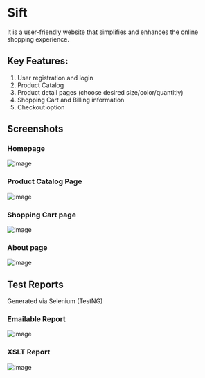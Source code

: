 
# Sift 
It is a user-friendly website that simplifies and enhances the online shopping experience.

## Key Features:
1. User registration and login
2. Product Catalog 
3. Product detail pages (choose desired size/color/quantitiy)
4. Shopping Cart and Billing information 
5. Checkout option

## Screenshots
### Homepage
![image](https://github.com/user-attachments/assets/5a6b0e2b-fdb2-409e-9f6d-5c0e66661a7e)

### Product Catalog Page
 ![image](https://github.com/user-attachments/assets/8711ec54-54af-48fe-891f-a6fb3c7c5158)
### Shopping Cart page
 ![image](https://github.com/user-attachments/assets/2dc8cf95-1161-4eeb-a368-b75f6fb740e6)
### About page
![image](https://github.com/user-attachments/assets/43467b84-7dbd-4773-a208-3d02d430b7e0)

## Test Reports
Generated via Selenium (TestNG)
### Emailable Report
![image](https://github.com/user-attachments/assets/f0b53b86-a398-4018-814a-0436283c7289)
### XSLT Report
![image](https://github.com/user-attachments/assets/d86e031f-1573-4ef7-9c02-7108e6009ee1)
